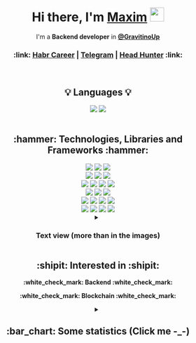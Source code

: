 <h1 align="center">Hi there, I'm <a href="https://www.youtube.com/watch?v=qw2LU1yS7aw" target="_blank">Maxim</a> 
<img src="https://github.com/blackcater/blackcater/raw/main/images/Hi.gif" height="32"/>
</h1>
  <p align="center" >I'm a <strong>Backend developer</strong> in <b><a href="https://github.com/gravitinoUp/">@GravitinoUp</a></b></p>

<h3 align="center">
  :link:
  <a href="https://career.habr.com/idmaksim">Habr Career</a> |
  <a href="https://t.me/idmksim">Telegram</a> |
  <a href="https://hh.ru/resume/2cab0c6eff0dc71c610039ed1f7967 4f754159">Head Hunter</a>
  :link:
</h1>

<br/>
<h2 align="center">💡 Languages 💡</h2>
<div align="center">
  <img src="https://img.shields.io/badge/typescript-%23007ACC.svg?style=for-the-badge&logo=typescript&logoColor=white"/>
  <img src="https://img.shields.io/badge/go-%2300ADD8.svg?style=for-the-badge&logo=go&logoColor=white"/>
</div>

<br/>
<h2 align="center">:hammer: Technologies, Libraries and Frameworks :hammer:</h2>
<div align="center">
  <img src="https://img.shields.io/badge/nestjs-%23E0234E.svg?style=for-the-badge&logo=nestjs&logoColor=white"/> <img src="https://img.shields.io/badge/express.js-%23404d59.svg?style=for-the-badge&logo=express&logoColor=%2361DAFB"/> <img src="https://img.shields.io/badge/node.js-6DA55F?style=for-the-badge&logo=node.js&logoColor=white"/>
</div>

<div align="center">
  <img src="https://img.shields.io/badge/Prisma-3982CE?style=for-the-badge&logo=Prisma&logoColor=white"/> <img src="https://img.shields.io/badge/JWT-black?style=for-the-badge&logo=JSON%20web%20tokens"/> <img src="https://img.shields.io/badge/Socket.io-black?style=for-the-badge&logo=socket.io&badgeColor=010101"/>
</div>

<div align="center">
  <img src="https://img.shields.io/badge/zod-%233068b7.svg?style=for-the-badge&logo=zod&logoColor=white"/> <img src="https://img.shields.io/badge/-jest-%23C21325?style=for-the-badge&logo=jest&logoColor=white"/> <img src="https://img.shields.io/badge/web3.js-F16822?style=for-the-badge&logo=web3.js&logoColor=white"/> <img src="https://img.shields.io/badge/deno%20js-000000?style=for-the-badge&logo=deno&logoColor=white"/>
</div>

<div align="center">
  <img src="https://img.shields.io/badge/Postman-FF6C37?style=for-the-badge&logo=postman&logoColor=white"/>  <img src="https://img.shields.io/badge/-Swagger-%23Clojure?style=for-the-badge&logo=swagger&logoColor=white"/> <img src="https://img.shields.io/badge/git-%23F05033.svg?style=for-the-badge&logo=git&logoColor=white"/>
</div>

<div align="center">
  <img src="https://img.shields.io/badge/redis-%23DD0031.svg?style=for-the-badge&logo=redis&logoColor=white"/> <img src="https://img.shields.io/badge/Apache%20Kafka-000?style=for-the-badge&logo=apachekafka"/> <img src="https://img.shields.io/badge/MongoDB-%234ea94b.svg?style=for-the-badge&logo=mongodb&logoColor=white"/> <img src="https://img.shields.io/badge/postgres-%23316192.svg?style=for-the-badge&logo=postgresql&logoColor=white"/>
</div>

<div align="center">
  <img src="https://img.shields.io/badge/docker-%230db7ed.svg?style=for-the-badge&logo=docker&logoColor=white"/> <img src="https://img.shields.io/badge/Rabbitmq-FF6600?style=for-the-badge&logo=rabbitmq&logoColor=white"/> <img src="https://img.shields.io/badge/-GraphQL-E10098?style=for-the-badge&logo=graphql&logoColor=white"/> <img src="https://img.shields.io/badge/elasticsearch-%230377CC.svg?style=for-the-badge&logo=elasticsearch&logoColor=white"/>
</div>

<details>
<summary align="center"><h3>Text view (more than in the images)</b></summary>

<table align="center">
  <tr>
    <th>Frameworks</th>
    <th>Databases</th>
    <th>ORMs</th>
    <th>Message Brokers</th>
    <th>Tools</th>
    <th>Testing Tools</th>
    <th>Other Technologies</th>
  </tr>
  <tr>
    <td>NestJS 🐺</td>
    <td>PostgreSQL 🐘</td>
    <td>Prisma 🔮</td>
    <td>RabbitMQ 🐰</td>
    <td>Docker 🐳</td>
    <td>Jest 🧪</td>
    <td>Node.js 🍃</td>
  </tr>
  <tr>
    <td>Express.js 🚅</td>
    <td>MongoDB 👽</td>
    <td>TypeORM 🐌</td>
    <td>Apache Kafka 🖧</td>
    <td>Git ✏️</td>
    <td>Pytest 🚩</td>
    <td>JWT 🔑</td>
  </tr>
  <tr>
    <td></td>
    <td>Redis 📕</td>
    <td>Mongoose 🐢</td>
    <td></td>
    <td>Postman 📬</td>
    <td></td>
    <td>OAuth2 🔐</td>
  </tr>
  <tr>
    <td></td>
    <td>Elasticsearch 🔎</td>
    <td></td>
    <td></td>
    <td></td>
    <td></td>
    <td>Socket.io 🔌</td>
  </tr>
  <tr>
    <td></td>
    <td></td>
    <td></td>
    <td></td>
    <td></td>
    <td></td>
    <td>Websockets 🛠️</td>
  </tr>
  <tr>
    <td></td>
    <td></td>
    <td></td>
    <td></td>
    <td></td>
    <td></td>
    <td>Ethers.js ♢</td>
  </tr>
  <tr>
    <td></td>
    <td></td>
    <td></td>
    <td></td>
    <td></td>
    <td></td>
    <td>Web3.js 🌐</td>
  </tr>
  <tr>
    <td></td>
    <td></td>
    <td></td>
    <td></td>
    <td></td>
    <td></td>
    <td>GraphQL ⚛</td>
  </tr>
</table>
</details>

<h2 align="center">:shipit: Interested in :shipit:</h2>
<p align="center"><b>:white_check_mark: Backend :white_check_mark:</b></p>
<p align="center"><b>:white_check_mark: Blockchain :white_check_mark:</b></p>

<details>
<summary align="center"><h2> :bar_chart: Some statistics (Click me -_-) </h2></summary>
<div align="center">
  <img src="https://github-readme-stats.vercel.app/api/top-langs/?username=idmaksim&theme=blue-green" align="center">
</div>
  

</details>
